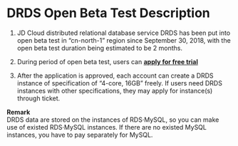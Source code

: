 # DRDS Open Beta Test Description
1. JD Cloud distributed relational database service DRDS has been put into open beta test in “cn-north-1” region since September 30, 2018, with the open beta test duration being estimated to be 2 months.
2. During period of open beta test, users can **[apply for free trial](https://answer.jd.com/answer/jVdLCmhKKbj/1602518.htm)**

3. After the application is approved, each account can create a DRDS instance of specification of “4-core, 16GB” freely. If users need DRDS instances with other specifications, they may apply for instance(s) through ticket.

**Remark** <br>
DRDS data are stored on the instances of RDS·MySQL, so you can make use of existed RDS·MySQL instances. If there are no existed MySQL instances, you have to pay separately for MySQL.
